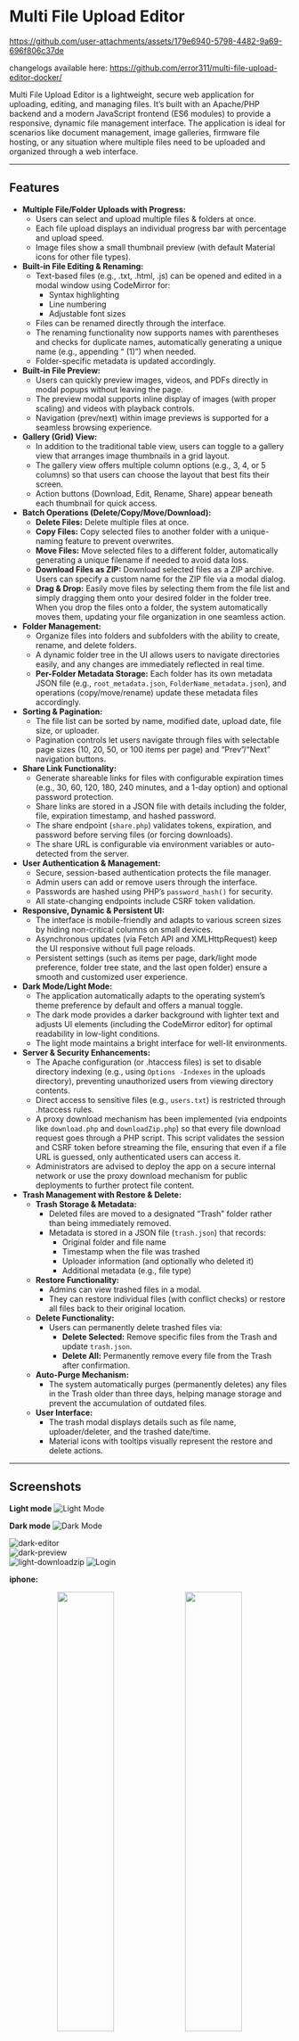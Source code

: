 # Multi File Upload Editor

https://github.com/user-attachments/assets/179e6940-5798-4482-9a69-696f806c37de

changelogs available here: <https://github.com/error311/multi-file-upload-editor-docker/>

Multi File Upload Editor is a lightweight, secure web application for uploading, editing, and managing files. It’s built with an Apache/PHP backend and a modern JavaScript frontend (ES6 modules) to provide a responsive, dynamic file management interface. The application is ideal for scenarios like document management, image galleries, firmware file hosting, or any situation where multiple files need to be uploaded and organized through a web interface.

---

## Features

- **Multiple File/Folder Uploads with Progress:**
  - Users can select and upload multiple files & folders at once.
  - Each file upload displays an individual progress bar with percentage and upload speed.
  - Image files show a small thumbnail preview (with default Material icons for other file types).
- **Built-in File Editing & Renaming:**
  - Text-based files (e.g., .txt, .html, .js) can be opened and edited in a modal window using CodeMirror for:
    - Syntax highlighting
    - Line numbering
    - Adjustable font sizes
  - Files can be renamed directly through the interface.
  - The renaming functionality now supports names with parentheses and checks for duplicate names, automatically generating a unique name (e.g., appending “ (1)”) when needed.
  - Folder-specific metadata is updated accordingly.
- **Built-in File Preview:**
  - Users can quickly preview images, videos, and PDFs directly in modal popups without leaving the page.
  - The preview modal supports inline display of images (with proper scaling) and videos with playback controls.
  - Navigation (prev/next) within image previews is supported for a seamless browsing experience.
- **Gallery (Grid) View:**
  - In addition to the traditional table view, users can toggle to a gallery view that arranges image thumbnails in a grid layout.
  - The gallery view offers multiple column options (e.g., 3, 4, or 5 columns) so that users can choose the layout that best fits their screen.
  - Action buttons (Download, Edit, Rename, Share) appear beneath each thumbnail for quick access.
- **Batch Operations (Delete/Copy/Move/Download):**
  - **Delete Files:** Delete multiple files at once.
  - **Copy Files:** Copy selected files to another folder with a unique-naming feature to prevent overwrites.
  - **Move Files:** Move selected files to a different folder, automatically generating a unique filename if needed to avoid data loss.
  - **Download Files as ZIP:** Download selected files as a ZIP archive. Users can specify a custom name for the ZIP file via a modal dialog.
  - **Drag & Drop:** Easily move files by selecting them from the file list and simply dragging them onto your desired folder in the folder tree. When you drop the files onto a folder, the system automatically moves them, updating your file organization in one seamless action.
- **Folder Management:**
  - Organize files into folders and subfolders with the ability to create, rename, and delete folders.
  - A dynamic folder tree in the UI allows users to navigate directories easily, and any changes are immediately reflected in real time.
  - **Per-Folder Metadata Storage:** Each folder has its own metadata JSON file (e.g., `root_metadata.json`, `FolderName_metadata.json`), and operations (copy/move/rename) update these metadata files accordingly.
- **Sorting & Pagination:**
  - The file list can be sorted by name, modified date, upload date, file size, or uploader.
  - Pagination controls let users navigate through files with selectable page sizes (10, 20, 50, or 100 items per page) and “Prev”/“Next” navigation buttons.
- **Share Link Functionality:**
  - Generate shareable links for files with configurable expiration times (e.g., 30, 60, 120, 180, 240 minutes, and a 1-day option) and optional password protection.
  - Share links are stored in a JSON file with details including the folder, file, expiration timestamp, and hashed password.
  - The share endpoint (`share.php`) validates tokens, expiration, and password before serving files (or forcing downloads).
  - The share URL is configurable via environment variables or auto-detected from the server.
- **User Authentication & Management:**
  - Secure, session-based authentication protects the file manager.
  - Admin users can add or remove users through the interface.
  - Passwords are hashed using PHP’s `password_hash()` for security.
  - All state-changing endpoints include CSRF token validation.
- **Responsive, Dynamic & Persistent UI:**
  - The interface is mobile-friendly and adapts to various screen sizes by hiding non-critical columns on small devices.
  - Asynchronous updates (via Fetch API and XMLHttpRequest) keep the UI responsive without full page reloads.
  - Persistent settings (such as items per page, dark/light mode preference, folder tree state, and the last open folder) ensure a smooth and customized user experience.
- **Dark Mode/Light Mode:**
  - The application automatically adapts to the operating system’s theme preference by default and offers a manual toggle.
  - The dark mode provides a darker background with lighter text and adjusts UI elements (including the CodeMirror editor) for optimal readability in low-light conditions.
  - The light mode maintains a bright interface for well-lit environments.
- **Server & Security Enhancements:**
  - The Apache configuration (or .htaccess files) is set to disable directory indexing (e.g., using `Options -Indexes` in the uploads directory), preventing unauthorized users from viewing directory contents.
  - Direct access to sensitive files (e.g., `users.txt`) is restricted through .htaccess rules.
  - A proxy download mechanism has been implemented (via endpoints like `download.php` and `downloadZip.php`) so that every file download request goes through a PHP script. This script validates the session and CSRF token before streaming the file, ensuring that even if a file URL is guessed, only authenticated users can access it.
  - Administrators are advised to deploy the app on a secure internal network or use the proxy download mechanism for public deployments to further protect file content.
- **Trash Management with Restore & Delete:**
  - **Trash Storage & Metadata:**
    - Deleted files are moved to a designated “Trash” folder rather than being immediately removed.
    - Metadata is stored in a JSON file (`trash.json`) that records:
      - Original folder and file name
      - Timestamp when the file was trashed
      - Uploader information (and optionally who deleted it)
      - Additional metadata (e.g., file type)
  - **Restore Functionality:**
    - Admins can view trashed files in a modal.
    - They can restore individual files (with conflict checks) or restore all files back to their original location.
  - **Delete Functionality:**
    - Users can permanently delete trashed files via:
      - **Delete Selected:** Remove specific files from the Trash and update `trash.json`.
      - **Delete All:** Permanently remove every file from the Trash after confirmation.
  - **Auto-Purge Mechanism:**
    - The system automatically purges (permanently deletes) any files in the Trash older than three days, helping manage storage and prevent the accumulation of outdated files.
  - **User Interface:**
    - The trash modal displays details such as file name, uploader/deleter, and the trashed date/time.
    - Material icons with tooltips visually represent the restore and delete actions.

---

## Screenshots

**Light mode**
![Light Mode](https://raw.githubusercontent.com/error311/multi-file-upload-editor/refs/heads/master/resources/light-mode.png)

**Dark mode**
![Dark Mode](https://raw.githubusercontent.com/error311/multi-file-upload-editor/refs/heads/master/resources/dark-mode.png)

![dark-editor](https://raw.githubusercontent.com/error311/multi-file-upload-editor/refs/heads/master/resources/dark-editor.png)  
![dark-preview](https://raw.githubusercontent.com/error311/multi-file-upload-editor/refs/heads/master/resources/dark-preview.png)  
![light-downloadzip](https://raw.githubusercontent.com/error311/multi-file-upload-editor/refs/heads/master/resources/light-downloadzip.png)
![Login](https://raw.githubusercontent.com/error311/multi-file-upload-editor/refs/heads/master/resources/login-page.png)

  **iphone:**  
<p align="center">
  <img src="https://raw.githubusercontent.com/error311/multi-file-upload-editor/refs/heads/master/resources/dark-iphone.png" width="45%">
  <img src="https://raw.githubusercontent.com/error311/multi-file-upload-editor/refs/heads/master/resources/light-preview-iphone.png" width="45%">
</p>

based off of:
<https://github.com/sensboston/uploader>

## Prerequisites

- Apache2, configured, up and running
- PHP 8.1 or higher
- Required PHP extensions: `php-json`, `php-curl`, `php-zip`
